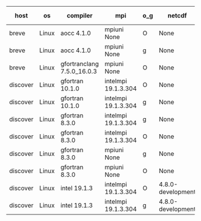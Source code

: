 

| host     | os       | compiler                              | mpi                      | o_g        | netcdf        | build       | u_pass          | u_fail          | s_pass            | s_fail            | e_pass             | e_fail             | nuopc_pass       | nuopc_fail       | artifacts link          |
|----------|----------|---------------------------------------|--------------------------|------------|---------------|-------------|-----------------|-----------------|-------------------|-------------------|--------------------|--------------------|------------------|------------------|-------------------------|
| breve | Linux | aocc 4.1.0 | mpiuni None  | O | None  | PASS | 12500 | 26 | 8 | 0 | 44 | 0 | None | None | <a href="https://github.com/esmf-org/esmf-test-artifacts/tree/36dc4614a28268a9d363fce41422d06efd549188/develop/aocc/4.1.0/O/mpiuni/None" target="_blank">36dc461</a> | 
| breve | Linux | aocc 4.1.0 | mpiuni None  | g | None  | PASS | 12500 | 26 | 8 | 0 | 44 | 0 | None | None | <a href="https://github.com/esmf-org/esmf-test-artifacts/tree/3c6a489dc06f881cef0feed0aca3a4799b3487e6/develop/aocc/4.1.0/g/mpiuni/None" target="_blank">3c6a489</a> | 
| breve | Linux | gfortranclang 7.5.0_16.0.3 | mpiuni None  | O | None  | PASS | 12526 | 0 | 8 | 0 | 44 | 0 | None | None | <a href="https://github.com/esmf-org/esmf-test-artifacts/tree/ba6af8cc9a399b09143553410d7b69f87054418f/develop/gfortranclang/7.5.0_16.0.3/O/mpiuni/None" target="_blank">ba6af8c</a> | 
| discover | Linux | gfortran 10.1.0 | intelmpi 19.1.3.304  | O | None  | PASS | None | None | None | None | None | None | None | None | <a href="https://github.com/esmf-org/esmf-test-artifacts/tree/6edf885161b604784e3327d1b1cd39f17ca39f70/develop/gfortran/10.1.0/O/intelmpi/19.1.3.304" target="_blank">6edf885</a> | 
| discover | Linux | gfortran 10.1.0 | intelmpi 19.1.3.304  | g | None  | PASS | None | None | None | None | None | None | None | None | <a href="https://github.com/esmf-org/esmf-test-artifacts/tree/7dfa76bad727252e86d4400e5552768375c0cba1/develop/gfortran/10.1.0/g/intelmpi/19.1.3.304" target="_blank">7dfa76b</a> | 
| discover | Linux | gfortran 8.3.0 | intelmpi 19.1.3.304  | g | None  | PASS | 14179 | 15 | 50 | 0 | 81 | 0 | 56 | 0 | <a href="https://github.com/esmf-org/esmf-test-artifacts/tree/a87957b2f3aaffed0bf66e18eafefbca7b77fb2d/develop/gfortran/8.3.0/g/intelmpi/19.1.3.304" target="_blank">a87957b</a> | 
| discover | Linux | gfortran 8.3.0 | intelmpi 19.1.3.304  | O | None  | PASS | 14179 | 15 | 50 | 0 | 81 | 0 | 56 | 0 | <a href="https://github.com/esmf-org/esmf-test-artifacts/tree/f263e594b4d7ded6eae35189bb7bdc78a62f423c/develop/gfortran/8.3.0/O/intelmpi/19.1.3.304" target="_blank">f263e59</a> | 
| discover | Linux | gfortran 8.3.0 | mpiuni None  | g | None  | PASS | None | None | None | None | None | None | None | None | <a href="https://github.com/esmf-org/esmf-test-artifacts/tree/e14d36d8366bf372258e7ec05a125fc8cb55c39c/develop/gfortran/8.3.0/g/mpiuni/None" target="_blank">e14d36d</a> | 
| discover | Linux | gfortran 8.3.0 | mpiuni None  | O | None  | PASS | 12526 | 0 | 8 | 0 | 44 | 0 | None | None | <a href="https://github.com/esmf-org/esmf-test-artifacts/tree/c2273a3b26812d2d9cbcdff992b1d011f217086a/develop/gfortran/8.3.0/O/mpiuni/None" target="_blank">c2273a3</a> | 
| discover | Linux | intel 19.1.3 | intelmpi 19.1.3.304  | O | 4.8.0-development  | PASS | None | None | None | None | None | None | None | None | <a href="https://github.com/esmf-org/esmf-test-artifacts/tree/ceb9ec11bb07f6bea7d91c50bbc315082b8b221d/develop/intel/19.1.3/O/intelmpi/19.1.3.304" target="_blank">ceb9ec1</a> | 
| discover | Linux | intel 19.1.3 | intelmpi 19.1.3.304  | g | 4.8.0-development  | PASS | 14194 | 0 | 50 | 0 | 81 | 0 | 56 | 0 | <a href="https://github.com/esmf-org/esmf-test-artifacts/tree/612ff9b600690790a8799e14197b90806883107d/develop/intel/19.1.3/g/intelmpi/19.1.3.304" target="_blank">612ff9b</a> | 

